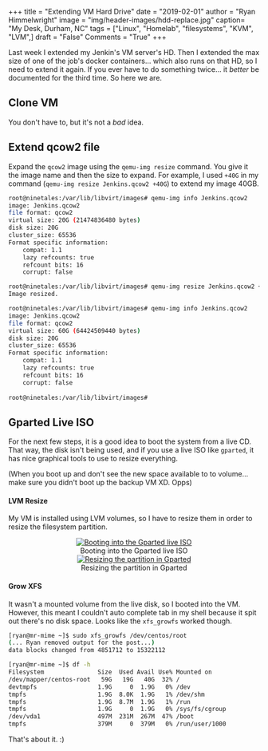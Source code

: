 +++
title  = "Extending VM Hard Drive"
date   = "2019-02-01"
author = "Ryan Himmelwright"
image  = "img/header-images/hdd-replace.jpg"
caption= "My Desk, Durham, NC"
tags   = ["Linux", "Homelab", "filesystems", "KVM", "LVM",]
draft  = "False"
Comments = "True"
+++

Last week I extended my Jenkin's VM server's HD. Then I extended the
max size of one of the job's docker containers... which also runs on
that HD, so I need to extend it again. If you ever have to do
something twice... it *better* be documented for the third time. So
here we are.

<!--more-->

## Clone VM
You don't have to, but it's not a *bad* idea.

## Extend qcow2 file

Expand the `qcow2` image using the `qemu-img resize` command. You give
it the image name and then the size to expand. For example, I used
`+40G` in my command (`qemu-img resize Jenkins.qcow2 +40G`) to extend
my image 40GB.

```bash
root@ninetales:/var/lib/libvirt/images# qemu-img info Jenkins.qcow2 
image: Jenkins.qcow2
file format: qcow2
virtual size: 20G (21474836480 bytes)
disk size: 20G
cluster_size: 65536
Format specific information:
    compat: 1.1
    lazy refcounts: true
    refcount bits: 16
    corrupt: false

root@ninetales:/var/lib/libvirt/images# qemu-img resize Jenkins.qcow2 +40G
Image resized.

root@ninetales:/var/lib/libvirt/images# qemu-img info Jenkins.qcow2 
image: Jenkins.qcow2
file format: qcow2
virtual size: 60G (64424509440 bytes)
disk size: 20G
cluster_size: 65536
Format specific information:
    compat: 1.1
    lazy refcounts: true
    refcount bits: 16
    corrupt: false
    
root@ninetales:/var/lib/libvirt/images# 
```

## Gparted Live ISO
For the next few steps, it is a good idea to boot the system from a
live CD. That way, the disk isn't being used, and if you use a live
ISO like `gparted`, it has nice graphical tools to use to resize
everything.

(When you boot up and don't see the new space available to to
volume... make sure you didn't boot up the backup VM XD. Opps)

#### LVM Resize

My VM is installed using LVM volumes, so I have to resize them in
order to resize the filesystem partition.


<center>
<a href="../../img/posts/extending-vm-hd/gparted-live-iso.png"><img alt="Booting into the Gparted live ISO" src= "../../img/posts/extending-vm-hd/gparted-live-iso.png" style="max-width: 100%;"/></a>
<div class="caption">Booting into the Gparted live ISO</div>
</center>

<center>
<a href="../../img/posts/extending-vm-hd/gparted-resize.png"><img alt="Resizing the partition in Gparted" src= "../../img/posts/extending-vm-hd/gparted-resize.png" style="max-width: 100%;"/></a>
<div class="caption">Resizing the partition in Gparted</div>
</center>

#### Grow XFS

It wasn't a mounted volume from the live disk, so I booted into the
VM. However, this meant I couldn't auto complete tab in my shell
because it spit out there's no disk space. Looks like the `xfs_growfs`
worked though.

```bash
[ryan@mr-mime ~]$ sudo xfs_growfs /dev/centos/root
(... Ryan removed output for the post...)
data blocks changed from 4851712 to 15322112

[ryan@mr-mime ~]$ df -h
Filesystem               Size  Used Avail Use% Mounted on
/dev/mapper/centos-root   59G   19G   40G  32% /
devtmpfs                 1.9G     0  1.9G   0% /dev
tmpfs                    1.9G  8.0K  1.9G   1% /dev/shm
tmpfs                    1.9G  8.7M  1.9G   1% /run
tmpfs                    1.9G     0  1.9G   0% /sys/fs/cgroup
/dev/vda1                497M  231M  267M  47% /boot
tmpfs                    379M     0  379M   0% /run/user/1000
```
That's about it. :)
